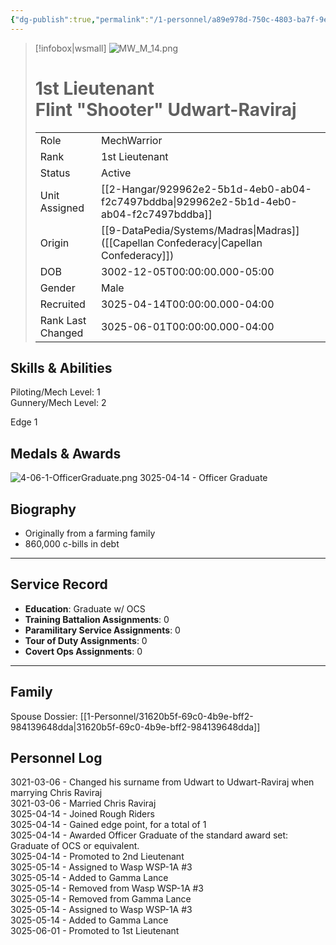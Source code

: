 ```yaml
---
{"dg-publish":true,"permalink":"/1-personnel/a89e978d-750c-4803-ba7f-9ee5f5ca108f/"}
---
```



> [!infobox|wsmall]
> ![MW_M_14.png](/img/user/z_Assets/People/Male/MechWarrior/MW_M_14.png)
> # 1st Lieutenant<br>Flint "Shooter" Udwart-Raviraj
> | | |
> | - | - |
> | Role | MechWarrior |
> | Rank | 1st Lieutenant |
> | Status | Active |
> | Unit Assigned | [[2-Hangar/929962e2-5b1d-4eb0-ab04-f2c7497bddba\|929962e2-5b1d-4eb0-ab04-f2c7497bddba]]
> | Origin | [[9-DataPedia/Systems/Madras\|Madras]]<br>([[Capellan Confederacy\|Capellan Confederacy]]) |
> | DOB | 3002-12-05T00:00:00.000-05:00 |
> | Gender | Male |
> | Recruited | 3025-04-14T00:00:00.000-04:00 |
> | Rank Last Changed | 3025-06-01T00:00:00.000-04:00 |

## Skills & Abilities
Piloting/Mech Level: 1<br>Gunnery/Mech Level: 2<br>

Edge 1

## Medals & Awards

![4-06-1-OfficerGraduate.png](/img/user/z_Assets/Awards/ribbons/4-06-1-OfficerGraduate.png) 3025-04-14 - Officer Graduate

## Biography
- Originally from a farming family
- 860,000 c-bills in debt
---
## Service Record
- **Education**: Graduate w/ OCS
- **Training Battalion Assignments**: 0
- **Paramilitary Service Assignments**: 0
- **Tour of Duty Assignments**: 0
- **Covert Ops Assignments**: 0
---

## Family
Spouse Dossier: [[1-Personnel/31620b5f-69c0-4b9e-bff2-984139648dda\|31620b5f-69c0-4b9e-bff2-984139648dda]]


## Personnel Log
3021-03-06 - Changed his surname from Udwart to Udwart-Raviraj when marrying Chris Raviraj<br>3021-03-06 - Married Chris Raviraj<br>3025-04-14 - Joined Rough Riders<br>3025-04-14 - Gained edge point, for a total of 1<br>3025-04-14 - Awarded Officer Graduate of the standard award set: Graduate of OCS or equivalent.<br>3025-04-14 - Promoted to 2nd Lieutenant<br>3025-05-14 - Assigned to Wasp WSP-1A #3<br>3025-05-14 - Added to Gamma Lance<br>3025-05-14 - Removed from Wasp WSP-1A #3<br>3025-05-14 - Removed from Gamma Lance<br>3025-05-14 - Assigned to Wasp WSP-1A #3<br>3025-05-14 - Added to Gamma Lance<br>3025-06-01 - Promoted to 1st Lieutenant<br>
